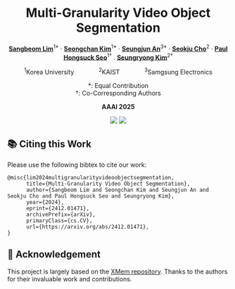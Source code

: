 <div align="center">
<h1>Multi-Granularity Video Object Segmentation</h1>

[**Sangbeom Lim**](https://sangbeomlim.github.io/)<sup>1\*</sup> · [**Seongchan Kim**](https://github.com/deep-overflow)<sup>1\*</sup> · [**Seungjun An**](https://github.com/ansj02)<sup>3\*</sup> · [**Seokju Cho**](https://seokju-cho.github.io/)<sup>2</sup> · [**Paul Hongsuck Seo**](https://phseo.github.io/)<sup>1&dagger;</sup> . [**Seungryong Kim**](https://cvlab.korea.ac.kr)<sup>2&dagger;</sup>

<sup>1</sup>Korea University&emsp;&emsp;&emsp;&emsp;<sup>2</sup>KAIST&emsp;&emsp;&emsp;&emsp;<sup>3</sup>Samgsung Electronics

*: Equal Contribution <br>
&dagger;: Co-Corresponding Authors

**AAAI 2025**

<a href="https://arxiv.org/abs/2412.01471"><img src="https://img.shields.io/badge/arXiv-2412.01471-%23B31B1B"></a>
<a href="https://cvlab-kaist.github.io/MUG-VOS/"><img src="https://img.shields.io/badge/Project%20Page-online-brightgreen"></a>
</div>

<!--
<p float='center'><img src="assets/teaser.png" width="80%" /></p>
<span style="color: green; font-size: 1.3em; font-weight: bold;">LocoTrack is an incredibly efficient model,</span> enabling near-dense point tracking in real-time. It is <span style="color: red; font-size: 1.3em; font-weight: bold;">6x faster</span> than the previous state-of-the-art models.


## 📰 News
* **2024-07-22:** [LocoTrack](https://github.com/KU-CVLAB/locotrack/) is released.
* **2024-08-03:** PyTorch inference and training code released.
* **2024-08-05:** [Interactive demo](https://huggingface.co/spaces/hamacojr/LocoTrack) released.

**Please stay tuned for an easy-to-use API for LocoTrack, coming soon!**
-->

## 📚 Citing this Work
Please use the following bibtex to cite our work:
```
@misc{lim2024multigranularityvideoobjectsegmentation,
      title={Multi-Granularity Video Object Segmentation}, 
      author={Sangbeom Lim and Seongchan Kim and Seungjun An and Seokju Cho and Paul Hongsuck Seo and Seungryong Kim},
      year={2024},
      eprint={2412.01471},
      archivePrefix={arXiv},
      primaryClass={cs.CV},
      url={https://arxiv.org/abs/2412.01471}, 
}
```

## 🙏 Acknowledgement
This project is largely based on the [XMem repository](https://github.com/hkchengrex/XMem). Thanks to the authors for their invaluable work and contributions.
